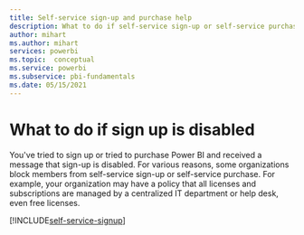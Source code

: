 ```yaml
---
title: Self-service sign-up and purchase help
description: What to do if self-service sign-up or self-service purchase is disabled. Can't sign up for the Power BI service.
author: mihart
ms.author: mihart
services: powerbi
ms.topic:  conceptual
ms.service: powerbi
ms.subservice: pbi-fundamentals
ms.date: 05/15/2021
---
```

# What to do if sign up is disabled

You've tried to sign up or tried to purchase Power BI and received a message that sign-up is disabled. For various reasons, some organizations block members from self-service sign-up or self-service purchase.  For example, your organization may have a policy that all licenses and subscriptions are managed by a centralized IT department or help desk, even free licenses. 

[!INCLUDE[self-service-signup](../includes/self-service-signup-help.md)]
